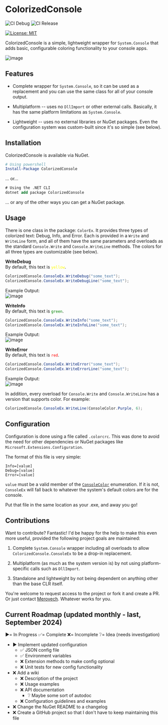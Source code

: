 # ColorizedConsole
![CI Debug](https://github.com/Merovech/ColorizedConsole/actions/workflows/ci-build-debug.yml/badge.svg) ![CI Release](https://github.com/Merovech/ColorizedConsole/actions/workflows/ci-build-release.yml/badge.svg)

[![License: MIT](https://img.shields.io/badge/License-MIT-yellow.svg)](https://opensource.org/licenses/MIT)

ColorizedConsole is a simple, lightweight wrapper for `System.Console` that adds basic, configurable coloring functionality to your console apps.

![image](https://github.com/user-attachments/assets/a86d434d-c1ec-43ba-af5d-62743ecf3cea)

## Features
* Complete wrapper for `System.Console`, so it can be used as a replacement and you can use the same class for all of your console output.

* Multiplatform -- uses no `DllImport` or other external calls.  Basically, it has the same platform limitations as `System.Console`.

* Lightweight -- uses no external libraries or NuGet packages.  Even the configuration system was custom-built since it's so simple (see below).

## Installation
ColorizedConsole is available via NuGet.
``` powershell
# Using powershell
Install-Package ColorizedConsole
```
... or...
```ps
# Using the .NET CLI
dotnet add package ColorizedConsole
```
... or any of the other ways you can get a NuGet package.

## Usage
There is one class in the package: `ColorEx`.  It provides three types of colorized text: Debug, Info, and Error.  Each is provided in a `Write` and `WriteLine` form, and all of them have the same parameters and overloads as the standard `Console.Write` and `Console.WriteLine` methods.  The colors for all three types are customizable (see below).

**WriteDebug**  
By default, this text is <code style="color: Yellow">yellow</code>.
```csharp
ColorizedConsole.ConsoleEx.WriteDebug("some_text");
ColorizedConsole.ConsoleEx.WriteDebugLine("some_text");
```
Example Output:  
![image](https://github.com/user-attachments/assets/c853592a-7305-4730-ad62-1c7b5c40cccc)

**WriteInfo**  
By default, this text is <code style="color: Green">green</code>.
```csharp
ColorizedConsole.ConsoleEx.WriteInfo("some_text");
ColorizedConsole.ConsoleEx.WriteInfoLine("some_text");
```
Example Output:  
![image](https://github.com/user-attachments/assets/8e936dc1-dbd4-43f7-9f11-2a3f9a5af0d1)

**WriteError**  
By default, this text is <code style="color: Red">red</code>.
```csharp
ColorizedConsole.ConsoleEx.WriteError("some_text");
ColorizedConsole.ConsoleEx.WriteErrorLine("some_text");
```
Example Output:  
![image](https://github.com/user-attachments/assets/bd1c13d1-c772-4c43-a712-aad2903abbf6)

In addition, every overload for `Console.Write` and `Console.WriteLine` has a version that supports color.  For example:

```csharp
ColorizedConsole.ConsoleEx.WriteLine(ConsoleColor.Purple, 6);
```

## Configuration
Configuration is done using a file called `.colorcrc`.  This was done to avoid the need for other dependencies or NuGet packages like `Microsoft.Extensions.Configuration`.

The format of this file is very simple:
```
Info=[value]
Debug=[value]
Error=[value]
```

`value` must be a valid member of the [`ConsoleColor`](https://learn.microsoft.com/en-us/dotnet/api/system.consolecolor?view=net-8.0) enumeration.  If it is not, `ConsoleEx` will fall back to whatever the system's default colors are for the console.

Put that file in the same location as your .exe, and away you go!

## Contributions
Want to contribute?  Fantastic!  I'd be happy for the help to make this even more useful, provided the following project goals are maintained:

1. Complete `System.Console` wrapper including all overloads to allow `ColorizedConsole.ConsoleEx` to be a drop-in replacement.

2. Multiplatform (as much as the system version is) by not using platform-specific calls such as `DllImport`.

3. Standalone and lightweight by not being dependent on anything other than the base CLR itself.

You're welcome to request access to the project or fork it and create a PR.  Or just contact [Merovech](https://github.com/Merovech). Whatever works for you.

## Current Roadmap (updated monthly - last, September 2024)
:arrow_forward:= In Progress
:white_check_mark:= Complete
:x:= Incomplete
:grey_question:= Idea (needs investigation)

* :arrow_forward: Implement updated configuration
  * :white_check_mark: JSON config file
  * :white_check_mark: Environment variables
  * :x: Extension methods to make config optional
  * :x: Unit tests for new config functionality
* :x: Add a wiki
  * :x: Description of the project
  * :x: Usage examples
  * :x: API documentation
    * :grey_question: Maybe some sort of autodoc
  * :x: Configuration guidelines and examples
* :x: Change the NuGet README to a changelog
* :x: Create a GitHub project so that I don't have to keep maintaining this file
